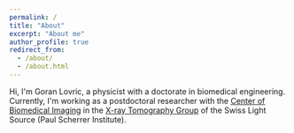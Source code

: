 ```yaml
---
permalink: /
title: "About"
excerpt: "About me"
author_profile: true
redirect_from:
  - /about/
  - /about.html
---
```


Hi, I'm Goran Lovric, a physicist with a doctorate in biomedical engineering. Currently, I'm working as a postdoctoral researcher with the [Center of Biomedical Imaging](http://www.cibm.ch/) in the [X-ray Tomography Group](https://www.psi.ch/x-ray-tomography-group/) of the Swiss Light Source (Paul Scherrer Institute).

